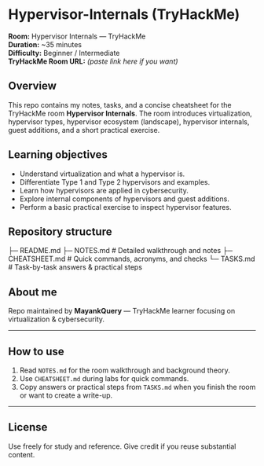 # Hypervisor-Internals (TryHackMe)
**Room:** Hypervisor Internals — TryHackMe  
**Duration:** ~35 minutes  
**Difficulty:** Beginner / Intermediate  
**TryHackMe Room URL:** *(paste link here if you want)*

## Overview
This repo contains my notes, tasks, and a concise cheatsheet for the TryHackMe room **Hypervisor Internals**. The room introduces virtualization, hypervisor types, hypervisor ecosystem (landscape), hypervisor internals, guest additions, and a short practical exercise.

## Learning objectives
- Understand virtualization and what a hypervisor is.
- Differentiate Type 1 and Type 2 hypervisors and examples.
- Learn how hypervisors are applied in cybersecurity.
- Explore internal components of hypervisors and guest additions.
- Perform a basic practical exercise to inspect hypervisor features.

## Repository structure
├─ README.md
├─ NOTES.md # Detailed walkthrough and notes
├─ CHEATSHEET.md # Quick commands, acronyms, and checks
└─ TASKS.md # Task-by-task answers & practical steps


## About me
Repo maintained by **MayankQuery** — TryHackMe learner focusing on virtualization & cybersecurity.

---

## How to use
1. Read `NOTES.md` for the room walkthrough and background theory.  
2. Use `CHEATSHEET.md` during labs for quick commands.  
3. Copy answers or practical steps from `TASKS.md` when you finish the room or want to create a write-up.

---

## License
Use freely for study and reference. Give credit if you reuse substantial content.
